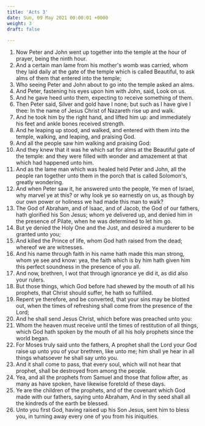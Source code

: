 ```yaml
---
title: 'Acts 3'
date: Sun, 09 May 2021 00:00:01 +0000
weight: 3
draft: false
  
---
```


1. Now Peter and John went up together into the temple at the hour of prayer, being the ninth hour.
2. And a certain man lame from his mother's womb was carried, whom they laid daily at the gate of the temple which is called Beautiful, to ask alms of them that entered into the temple;
3. Who seeing Peter and John about to go into the temple asked an alms.
4. And Peter, fastening his eyes upon him with John, said, Look on us.
5. And he gave heed unto them, expecting to receive something of them.
6. Then Peter said, Silver and gold have I none; but such as I have give I thee: In the name of Jesus Christ of Nazareth rise up and walk.
7. And he took him by the right hand, and lifted him up: and immediately his feet and ankle bones received strength.
8. And he leaping up stood, and walked, and entered with them into the temple, walking, and leaping, and praising God.
9. And all the people saw him walking and praising God:
10. And they knew that it was he which sat for alms at the Beautiful gate of the temple: and they were filled with wonder and amazement at that which had happened unto him.
11. And as the lame man which was healed held Peter and John, all the people ran together unto them in the porch that is called Solomon's, greatly wondering.
12. And when Peter saw it, he answered unto the people, Ye men of Israel, why marvel ye at this? or why look ye so earnestly on us, as though by our own power or holiness we had made this man to walk?
13. The God of Abraham, and of Isaac, and of Jacob, the God of our fathers, hath glorified his Son Jesus; whom ye delivered up, and denied him in the presence of Pilate, when he was determined to let him go.
14. But ye denied the Holy One and the Just, and desired a murderer to be granted unto you;
15. And killed the Prince of life, whom God hath raised from the dead; whereof we are witnesses.
16. And his name through faith in his name hath made this man strong, whom ye see and know: yea, the faith which is by him hath given him this perfect soundness in the presence of you all.
17. And now, brethren, I wot that through ignorance ye did it, as did also your rulers.
18. But those things, which God before had shewed by the mouth of all his prophets, that Christ should suffer, he hath so fulfilled.
19. Repent ye therefore, and be converted, that your sins may be blotted out, when the times of refreshing shall come from the presence of the Lord;
20. And he shall send Jesus Christ, which before was preached unto you:
21. Whom the heaven must receive until the times of restitution of all things, which God hath spoken by the mouth of all his holy prophets since the world began.
22. For Moses truly said unto the fathers, A prophet shall the Lord your God raise up unto you of your brethren, like unto me; him shall ye hear in all things whatsoever he shall say unto you.
23. And it shall come to pass, that every soul, which will not hear that prophet, shall be destroyed from among the people.
24. Yea, and all the prophets from Samuel and those that follow after, as many as have spoken, have likewise foretold of these days.
25. Ye are the children of the prophets, and of the covenant which God made with our fathers, saying unto Abraham, And in thy seed shall all the kindreds of the earth be blessed.
26. Unto you first God, having raised up his Son Jesus, sent him to bless you, in turning away every one of you from his iniquities.
